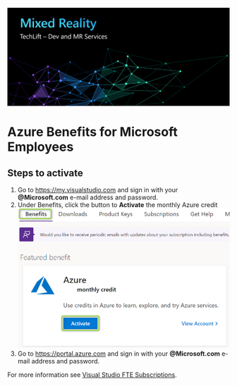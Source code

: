 ![Dev Track Banner](Images/MRTL-DevBanner.png)

# Azure Benefits for Microsoft Employees

## Steps to activate

1. Go to https://my.visualstudio.com and sign in with your **@Microsoft.com** e-mail address and password.
1. Under Benefits, click the button to **Activate** the monthly Azure credit
![Dev Track Banner](Images/AzureForEmployees.png)
1. Go to https://portal.azure.com and sign in with your **@Microsoft.com** e-mail address and password.

For more information see [Visual Studio FTE Subscriptions](https://microsoft.sharepoint.com/:w:/r/teams/AzAccess/_layouts/15/Doc.aspx?sourcedoc=%7B77835C82-96B6-4FBF-A889-53876739ACE5%7D&file=Visual%20Studio%20FTE%20Subscription%20for%20Infopedia.docx&action=default&mobileredirect=true&DefaultItemOpen=1).
